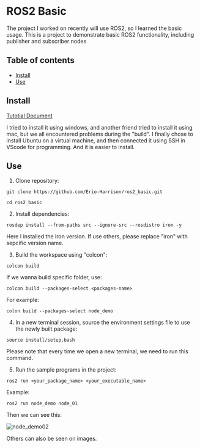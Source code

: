 # ROS2 Basic

The project I worked on recently will use ROS2, so I learned the basic usage. This is a project to demonstrate basic ROS2 functionality, including publisher and subscriber nodes

## Table of contents

- [Install](#Install)
- [Use](#Use)

## Install

[Tutotial Document](https://docs.ros.org/en/iron/Tutorials.html)

I tried to install it using windows, and another friend tried to install it using mac, but we all encountered problems during the "build". I finally chose to install Ubuntu on a virtual machine, and then connected it using SSH in VScode for programming. And it is easier to install.

## Use

1. Clone repository:

```git clone https://github.com/Erio-Harrison/ros2_basic.git```

```cd ros2_basic```

2. Install dependencies:

```rosdep install --from-paths src --ignore-src --rosdistro iron -y```

Here I installed the iron version. If use others, please replace "iron" with sepcific version name.

3. Build the workspace using "colcon":

```colcon build```

If we wanna build specific folder, use:

```colcon build --packages-select <packages-name>```

For example:

```colon build --packages-select node_demo```

4. In a new terminal session, source the environment settings file to use the newly built package:

```source install/setup.bash```

Please note that every time we open a new terminal, we need to run this command.

5. Run the sample programs in the project:

```ros2 run <your_package_name> <your_executable_name>```

Example:

```ros2 run node_demo node_01```

Then we can see this:

![node_demo02](./images/node_demo02.png)

Others can also be seen on images.